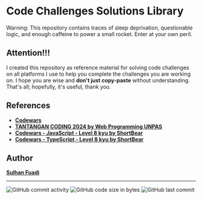 # Code Challenges Solutions Library
Warning: This repository contains traces of sleep deprivation, questionable logic, and enough caffeine to power a small rocket. Enter at your own peril.

## Attention!!!
I created this repository as reference material for solving code challenges on all platforms I use to help you complete the challenges you are working on.
I hope you are wise and <strong>don't just copy-paste</strong> without understanding.
That's all; hopefully, it's useful, thank you.

## References
- <strong>[Codewars](https://www.codewars.com/)</strong>
- <strong>[TANTANGAN CODING 2024 by Web Programming UNPAS](https://youtube.com/playlist?list=PLFIM0718LjIVrOglQcS_ZHkT5T_27Cmea&si=qz8ygKHs5HYnxPn9)</strong>
- <strong>[Codewars - JavaScript - Level 8 kyu by ShortBear](https://youtube.com/playlist?list=PLDVHxUyqluR1l9q2TYHiiUqcfuaTozLov&si=HQAWiEroVoM9WJJL)</strong>
- <strong>[Codewars - TypeScript - Level 8 kyu by ShortBear](https://youtube.com/playlist?list=PLDVHxUyqluR2ZxzlXSxqofQEqbv7ysxlR&si=gVhsGpwQmUVyoNou)</strong>

## Author
<strong>[Sulhan Fuadi](https://github.com/sulhanfuadi)</strong>

<!-- <img src="https://www.codewars.com/users/sulhanfuadi/badges/small" >  -->


---

![GitHub commit activity](https://img.shields.io/github/commit-activity/m/sulhanfuadi/coding-everyday)
![GitHub code size in bytes](https://img.shields.io/github/languages/code-size/sulhanfuadi/coding-everyday)
![GitHub last commit](https://img.shields.io/github/last-commit/sulhanfuadi/coding-everyday)
